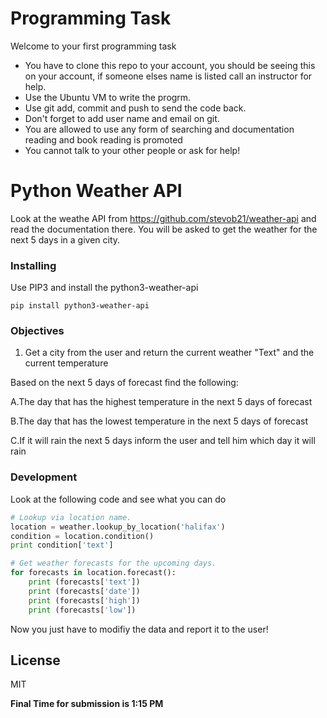 # Programming Task 

Welcome to your first programming task 
  - You have to clone this repo to your account, you should be seeing this on your account, if someone elses name is listed call an instructor for help.
  - Use the Ubuntu VM to write the progrm.
  - Use git add, commit and push to send the code back. 
  - Don't forget to add user name and email on git. 
  - You are allowed to use any form of searching and documentation reading and book reading is promoted
  - You cannot talk to your other people or ask for help!

# Python Weather API 

Look at the weathe API from https://github.com/stevob21/weather-api and read the documentation there. You will be asked to get the weather for the next 5 days in a given city.

### Installing 

Use PIP3 and install the python3-weather-api
```
pip install python3-weather-api
```

### Objectives

1. Get a city from the user and return the current weather "Text" and the current temperature

Based on the next 5 days of forecast find the following: 

  A.The day that has the highest temperature in the next 5 days of forecast

  B.The day that has the lowest temperature in the next 5 days of forecast

  C.If it will rain the next 5 days inform the user and tell him which day it will rain




### Development

Look at the following code and see what you can do
```py
# Lookup via location name.
location = weather.lookup_by_location('halifax')
condition = location.condition()
print condition['text']

# Get weather forecasts for the upcoming days.
for forecasts in location.forecast():
    print (forecasts['text'])
    print (forecasts['date'])
    print (forecasts['high'])
    print (forecasts['low'])
```

Now you just have to modifiy the data and report it to the user!


License
----

MIT


**Final Time for submission is 1:15 PM**


